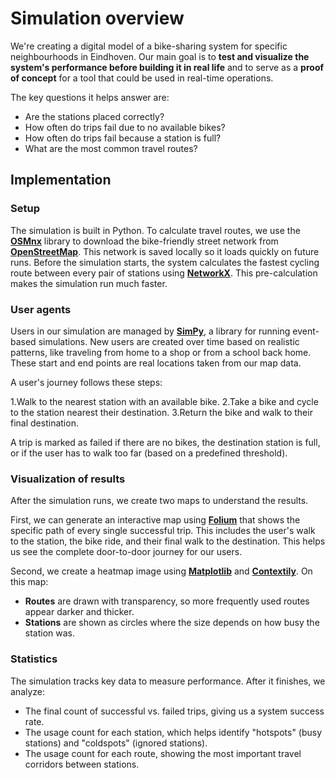 # Simulation overview

We're creating a digital model of a bike-sharing system for specific neighbourhoods in Eindhoven.
Our main goal is to **test and visualize the system's performance before building it in real life** and to serve as a **proof of concept** for a tool that could be used in real-time operations.

The key questions it helps answer are:

- Are the stations placed correctly?
- How often do trips fail due to no available bikes?
- How often do trips fail because a station is full?
- What are the most common travel routes?

## Implementation

### Setup

The simulation is built in Python. To calculate travel routes, we use the **[OSMnx][2]** library to download the bike-friendly street network from **[OpenStreetMap][1]**. This network is saved locally so it loads quickly on future runs. Before the simulation starts, the system calculates the fastest cycling route between every pair of stations using **[NetworkX][3]**. This pre-calculation makes the simulation run much faster.

### User agents

Users in our simulation are managed by **[SimPy][4]**, a library for running event-based simulations. New users are created over time based on realistic patterns, like traveling from home to a shop or from a school back home. These start and end points are real locations taken from our map data.

A user's journey follows these steps:

1.Walk to the nearest station with an available bike.
2.Take a bike and cycle to the station nearest their destination.
3.Return the bike and walk to their final destination.

A trip is marked as failed if there are no bikes, the destination station is full, or if the user has to walk too far (based on a predefined threshold).

### Visualization of results

After the simulation runs, we create two maps to understand the results.

First, we can generate an interactive map using **[Folium][5]** that shows the specific path of every single successful trip. This includes the user's walk to the station, the bike ride, and their final walk to the destination. This helps us see the complete door-to-door journey for our users.

Second, we create a heatmap image using **[Matplotlib][6]** and **[Contextily][7]**. On this map:

- **Routes** are drawn with transparency, so more frequently used routes appear darker and thicker.
- **Stations** are shown as circles where the size depends on how busy the station was.

### Statistics

The simulation tracks key data to measure performance. After it finishes, we analyze:

- The final count of successful vs. failed trips, giving us a system success rate.
- The usage count for each station, which helps identify "hotspots" (busy stations) and "coldspots" (ignored stations).
- The usage count for each route, showing the most important travel corridors between stations.

[1]: https://www.openstreetmap.org/ "OpenStreetMap Homepage"
[2]: https://osmnx.readthedocs.io/ "OSMnx Documentation"
[3]: https://networkx.org/ "NetworkX Documentation"
[4]: https://simpy.readthedocs.io/ "SimPy Documentation"
[5]: https://python-visualization.github.io/folium/ "Folium Documentation"
[6]: https://matplotlib.org/ "Matplotlib Homepage"
[7]: https://contextily.readthedocs.io/ "Contextily Documentation"
